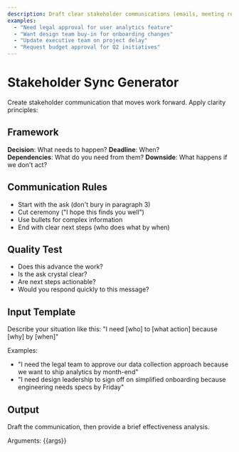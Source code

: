 ```yaml
---
description: Draft clear stakeholder communications (emails, meeting requests, alignment messages)
examples:
  - "Need legal approval for user analytics feature"
  - "Want design team buy-in for onboarding changes" 
  - "Update executive team on project delay"
  - "Request budget approval for Q2 initiatives"
---
```


# Stakeholder Sync Generator

Create stakeholder communication that moves work forward. Apply clarity principles:

## Framework
**Decision**: What needs to happen?
**Deadline**: When?  
**Dependencies**: What do you need from them?
**Downside**: What happens if we don't act?

## Communication Rules
- Start with the ask (don't bury in paragraph 3)
- Cut ceremony ("I hope this finds you well")
- Use bullets for complex information
- End with clear next steps (who does what by when)

## Quality Test
- Does this advance the work?
- Is the ask crystal clear?
- Are next steps actionable?
- Would you respond quickly to this message?

## Input Template
Describe your situation like this:
"I need [who] to [what action] because [why] by [when]"

Examples:
- "I need the legal team to approve our data collection approach because we want to ship analytics by month-end"
- "I need design leadership to sign off on simplified onboarding because engineering needs specs by Friday"

## Output
Draft the communication, then provide a brief effectiveness analysis.

Arguments: {{args}}